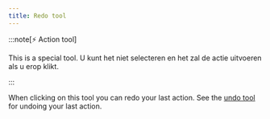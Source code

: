 ```yaml
---
title: Redo tool
---
```


:::note[⚡ Action tool]

This is a special tool.
U kunt het niet selecteren en het zal de actie uitvoeren als u erop klikt.

:::

When clicking on this tool you can redo your last action.
See the [undo tool](undo) for undoing your last action.
